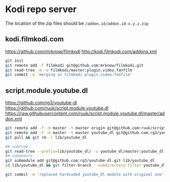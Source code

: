 # Kodi repo server

The location of the zip files should be `/addon.id/addon.id-x.y.z.zip`

## kodi.filmkodi.com

https://github.com/mrknow/filmkodi
http://kodi.filmkodi.com/addons.xml

```bash
git init
git remote add -f filmkodi git@github.com:mrknow/filmkodi.git
git read-tree -m -u filmkodi/master:plugin.video.fanfilm
git commit -m 'merging in filmkodi plugin.video.fanfilm'
```

## script.module.youtube.dl

https://github.com/rg3/youtube-dl
https://github.com/ruuk/script.module.youtube.dl
https://raw.githubusercontent.com/ruuk/script.module.youtube.dl/master/addon.xml

```bash
git remote add -f -m master -t master origin git@github.com:ruuk/script.module.youtube.dl.git
git remote add -f -m master -t master youtube_dl git@github.com:rg3/youtube-dl.git
git pull && git rm -r lib/youtube_dl

## subtree
git read-tree --prefix=lib/youtube_dl/ -u youtube_dl/master:youtube_dl
## submodule
git submodule add git@github.com:rg3/youtube-dl.git lib/youtube_dl
cd lib/youtube_dl && git filter-branch --subdirectory-filter youtube_dl -- --all

git commit -m 'replaced hardcoded youtube_dl module with original one'
```
